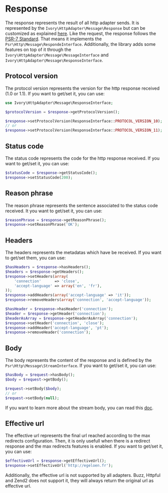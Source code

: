 # Response

The response represents the result of all http adapter sends. It is represented by the
`Ivory\HttpAdapter\Message\Response` but can be customized as explained [here](/doc/configuration.md#message-factory).
Like the request, the response follows the [PSR-7 Standard](https://github.com/php-fig/fig-standards/blob/master/proposed/http-message.md).
That means it implements the `Psr\Http\Message\RespondeInterface`. Additionally, the library adds some features on top of
it through the `Ivory\HttpAdapter\Message\MessageInterface` and `Ivory\HttpAdapter\Message\ResponseInterface`.

## Protocol version

The protocol version represents the version for the http response received (1.0 or 1.1). If you want to get/set it,
you can use:

``` php
use Ivory\HttpAdapter\Message\ResponseInterface;

$protocolVersion = $response->getProtocolVersion();

$response->setProtocolVersion(ResponseInterface::PROTOCOL_VERSION_10);
// or
$response->setProtocolVersion(ResponseInterface::PROTOCOL_VERSION_11);
```

## Status code

The status code represents the code for the http response received. If you want to get/set it, you can use:

``` php
$statusCode = $response->getStatusCode();
$response->setStatusCode(200);
```

## Reason phrase

The reason phrase represents the sentence associated to the status code received. It you want to get/set it, you can
use:

``` php
$reasonPhrase = $response->getReasonPhrase();
$response->setReasonPhrase('OK');
```

## Headers

The headers represents the metadatas which have be received. If you want to get/set them, you can use:

``` php
$hasHeaders = $response->hasHeaders();
$headers = $response->getHeaders();
$response->setHeaders(array(
    'connection'      => 'close',
    'accept-language' => array('en', 'fr'),
));
$response->addHeaders(array('accept-language' => 'it'));
$response->removeHeaders(array('connection', 'accept-language'));

$hasHeader = $response->hasHeader('connection');
$header = $response->getHeader('connection');
$headerAsArray = $response->getHeaderAsArray('connection');
$response->setHeader('connection', 'close');
$response->addHeader('accept-language', 'pt');
$response->removeHeader('connection');
```

## Body

The body represents the content of the response and is defined by the `Psr\Http\Message\StreamInterface`. If you want to
get/set it, you can use:

``` php
$hasBody = $request->hasBody();
$body = $request->getBody();

$request->setBody($body);
// or
$request->setBody(null);
```

If you want to learn more about the stream body, you can read this [doc](/doc/stream.md).

## Effective url

The effective url represents the final url reached according to the max redirects configuration. Then, it is only
usefull when there is a redirect response and the max redirects features is enabled. If you want to get/set it, you can
use:

``` php
$effectiveUrl = $response->getEffectiveUrl();
$response->setEffectiveUrl('http://egeloen.fr');
```

Additionally, the effective url is not supported by all adapters. Buzz, Httpful and Zend2 does not support it, they
will always return the original url as effective url.

